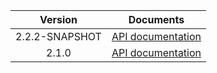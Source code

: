 | Version | Documents |
|:---:|---|
| 2.2.2-SNAPSHOT | [API documentation](2.2.2-SNAPSHOT) |
| 2.1.0 | [API documentation](2.1.0) |
